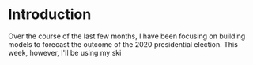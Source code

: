 # Introduction

Over the course of the last few months, I have been focusing on building models to forecast the outcome of the 2020 presidential election. This week, however, I'll be using my ski
